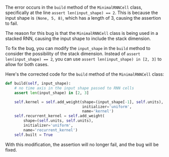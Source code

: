 The error occurs in the `build` method of the `MinimalRNNCell` class, specifically at the line `assert len(input_shape) == 2`. This is because the input shape is `(None, 5, 8)`, which has a length of 3, causing the assertion to fail.

The reason for this bug is that the `MinimalRNNCell` class is being used in a stacked RNN, causing the input shape to include the stack dimension.

To fix the bug, you can modify the `input_shape` in the `build` method to consider the possibility of the stack dimension. Instead of `assert len(input_shape) == 2`, you can use `assert len(input_shape) in [2, 3]` to allow for both cases.

Here's the corrected code for the `build` method of the `MinimalRNNCell` class:

```python
def build(self, input_shape):
    # no time axis in the input shape passed to RNN cells
    assert len(input_shape) in [2, 3]

    self.kernel = self.add_weight(shape=(input_shape[-1], self.units),
                                  initializer='uniform',
                                  name='kernel')
    self.recurrent_kernel = self.add_weight(
        shape=(self.units, self.units),
        initializer='uniform',
        name='recurrent_kernel')
    self.built = True
```

With this modification, the assertion will no longer fail, and the bug will be fixed.